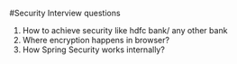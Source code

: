 #Security Interview questions

1. How to achieve security like hdfc bank/ any other bank
2. Where encryption happens in browser?
3. How Spring Security works internally?
